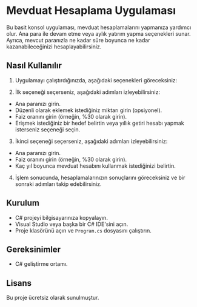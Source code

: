 # Mevduat Hesaplama Uygulaması

Bu basit konsol uygulaması, mevduat hesaplamalarını yapmanıza yardımcı olur. Ana para ile devam etme veya aylık yatırım yapma seçenekleri sunar. Ayrıca, mevcut paranızla ne kadar süre boyunca ne kadar kazanabileceğinizi hesaplayabilirsiniz.

## Nasıl Kullanılır

1. Uygulamayı çalıştırdığınızda, aşağıdaki seçenekleri göreceksiniz:

2. İlk seçeneği seçerseniz, aşağıdaki adımları izleyebilirsiniz:

- Ana paranızı girin.
- Düzenli olarak eklemek istediğiniz miktarı girin (opsiyonel).
- Faiz oranını girin (örneğin, %30 olarak girin).
- Erişmek istediğiniz bir hedef belirtin veya yıllık getiri hesabı yapmak isterseniz seçeneği seçin.

3. İkinci seçeneği seçerseniz, aşağıdaki adımları izleyebilirsiniz:

- Ana paranızı girin.
- Faiz oranını girin (örneğin, %30 olarak girin).
- Kaç yıl boyunca mevduat hesabını kullanmak istediğinizi belirtin.

4. İşlem sonucunda, hesaplamalarınızın sonuçlarını göreceksiniz ve bir sonraki adımları takip edebilirsiniz.

## Kurulum

- C# projeyi bilgisayarınıza kopyalayın.
- Visual Studio veya başka bir C# IDE'sini açın.
- Proje klasörünü açın ve `Program.cs` dosyasını çalıştırın.

## Gereksinimler

- C# geliştirme ortamı.

## Lisans

Bu proje ücretsiz olarak sunulmuştur.

